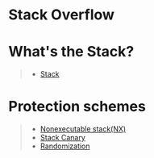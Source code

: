 Stack Overflow
=
# What's the Stack?
> * [Stack](https://en.wikipedia.org/wiki/Stack_(abstract_data_type))

# Protection schemes
> * [Nonexecutable stack(NX)](https://en.wikipedia.org/wiki/NX_bit)
> * [Stack Canary](https://en.wikipedia.org/wiki/Stack_buffer_overflow#Stack_canaries)
> * [Randomization](https://en.wikipedia.org/wiki/Stack_buffer_overflow#Randomization)
